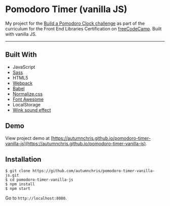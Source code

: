 # Pomodoro Timer (vanilla JS)

My project for the [Build a Pomodoro Clock challenge](https://learn.freecodecamp.org/front-end-libraries/front-end-libraries-projects/build-a-pomodoro-clock) as part of the curriculum for the Front End Libraries Certification on [freeCodeCamp](https://www.freecodecamp.org). Built with vanilla JS.

---

## Built With
* JavaScript
* [Sass](http://sass-lang.com)
* HTML5
* [Webpack](https://webpack.js.org)
* [Babel](https://babeljs.io)
* [Normalize.css](https://necolas.github.io/normalize.css)
* [Font Awesome](https://fontawesome.com)
* LocalStorage
* [Wink sound effect](http://www.orangefreesounds.com)

## Demo

View project demo at [https://autumnchris.github.io/pomodoro-timer-vanilla-js](https://autumnchris.github.io/pomodoro-timer-vanilla-js).

## Installation

```
$ git clone https://github.com/autumnchris/pomodoro-timer-vanilla-js.git
$ cd pomodoro-timer-vanilla-js
$ npm install
$ npm start
```
Go to `http://localhost:8080`.
